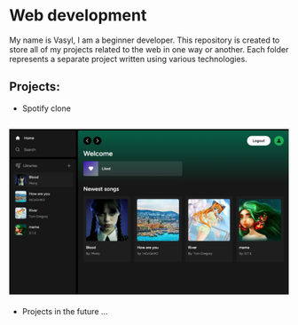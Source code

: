 # Web development
My name is Vasyl, I am a beginner developer. This repository is created to store all of my projects related to the web in one way or another. Each folder represents a separate project written using various technologies.

## Projects:
- Spotify clone
## ![Spotify clone home](./spotify/images/image1.png)
- Projects in the future ... 